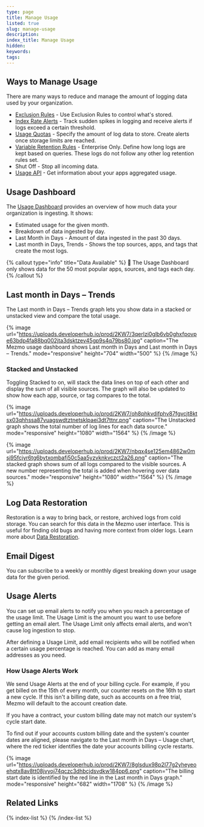 ```yaml
---
type: page
title: Manage Usage
listed: true
slug: manage-usage
description: 
index_title: Manage Usage
hidden: 
keywords: 
tags: 
---
```


## Ways to Manage Usage

There are many ways to reduce and manage the amount of logging data used by your organization.

- [Exclusion Rules](https://docs.mezmo.com/docs/exclusion-rules) - Use Exclusion Rules to control what's stored.
- [Index Rate Alerts](https://docs.mezmo.com/docs/index-rate-alerts) - Track sudden spikes in logging and receive alerts if logs exceed a certain threshold.
- [Usage Quotas](https://docs.mezmo.com//docs/usage-quotas) - Specify the amount of log data to store. Create alerts once storage limits are reached.
- [Variable Retention Rules](https://docs.mezmo.com/docs/variable-retention) - Enterprise Only. Define how long logs are kept based on queries. These logs do not follow any other log retention rules set.
- Shut Off - Stop all incoming data.
- [Usage API](https://docs.mezmo.com/reference/about-the-usage-api) - Get information about your apps aggregated usage.

## Usage Dashboard

The [Usage Dashboard](https://app.Mezmo.com/manage/ingestion) provides an overview of how much data your organization is ingesting. It shows:

- Estimated usage for the given month.
- Breakdown of data ingested by day.
- Last Month in Days - Amount of data ingested in the past 30 days.
- Last month in Days, Trends - Shows the top sources, apps, and tags that create the most logs.

{% callout type="info" title="Data Available" %}
📘  The Usage Dashboard only shows data for the 50 most popular apps, sources, and tags each day.
{% /callout %}

## Last month in Days – Trends

The Last month in Days – Trends graph lets you show data in a stacked or unstacked view and compare the total usage.

{% image url="https://uploads.developerhub.io/prod/2KW7/3qerlzi0glb6vb0ghxfpovpe63bdp4fa88bq002jta3dsktzev45gp9s4q79bs80.jpg" caption="The Mezmo usage dashboard shows Last month in Days and Last month in Days – Trends." mode="responsive" height="704" width="500" %}
{% /image %}

### Stacked and Unstacked

Toggling Stacked to on, will stack the data lines on top of each other and display the sum of all visible sources. The graph will also be updated to show how each app, source, or tag compares to the total.

{% image url="https://uploads.developerhub.io/prod/2KW7/oh8phkvdifphv87fgvcjt8ktsx03qhhssa87vuagswdtztnetsklpaei3dt7ttnr.png" caption="The Unstacked graph shows the total number of log lines for each data source." mode="responsive" height="1080" width="1564" %}
{% /image %}

{% image url="https://uploads.developerhub.io/prod/2KW7/nbqx4se125em4862w0msj95fcjyr6tg6bytxombafj50c5aa5yzvknkvczct2a26.png" caption="The stacked graph shows sum of all logs compared to the visible sources. A new number representing the total is added when hovering over data sources." mode="responsive" height="1080" width="1564" %}
{% /image %}

## Log Data Restoration

Restoration is a way to bring back, or restore, archived logs from cold storage. You can search for this data in the Mezmo user interface. This is useful for finding old bugs and having more context from older logs. Learn more about [Data Restoration](https://docs.mezmo.com/docs/data-restoration).

## Email Digest

You can subscribe to a weekly or monthly digest breaking down your usage data for the given period.

## Usage Alerts

You can set up email alerts to notify you when you reach a percentage of the usage limit. The Usage Limit is the amount you want to use before getting an email alert. The Usage Limit only affects email alerts, and won't cause log ingestion to stop.

After defining a Usage Limit, add email recipients who will be notified when a certain usage percentage is reached. You can add as many email addresses as you need.

### How Usage Alerts Work

We send Usage Alerts at the end of your billing cycle. For example, if you get billed on the 15th of every month, our counter resets on the 16th to start a new cycle. If this isn't a billing date, such as accounts on a free trial, Mezmo will default to the account creation date.

If you have a contract, your custom billing date may not match our system's cycle start date.

To find out if your accounts custom billing date and the system's counter dates are aligned, please navigate to the Last month in Days – Usage chart, where the red ticker identifies the date your accounts billing cycle restarts.

{% image url="https://uploads.developerhub.io/prod/2KW7/8glsdux98p2l77g2yheyeoehqtx8av8tt08jvyoj74qczc3dhbcjdsvdkw184pp6.png" caption="The billing start date is identified by the red line in the Last month in Days graph." mode="responsive" height="682" width="1708" %}
{% /image %}

## Related Links

{% index-list %}
{% /index-list %}